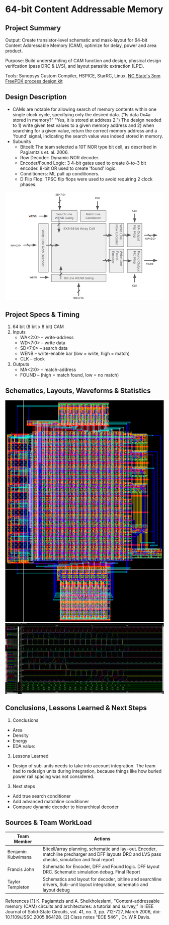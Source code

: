 # 64-bit Content Addressable Memory

## Project Summary

Output: Create transistor-level schematic and mask-layout for 64-bit Content Addressable Memory (CAM), optimize for delay, power and area product.

Purpose: Build understanding of CAM function and design, physical design verifcation (pass DRC & LVS), and layout parasitic extraction (LPE).

Tools: Synopsys Custom Compiler, HSPICE,  StarRC, Linux, [NC State's 3nm FreePDK process design kit](https://eda.ncsu.edu/FreePDK/)


## Design Description
* CAMs are notable for allowing search of memory contents within one single clock cycle, specifying only the desired data. ("Is data 0x4a stored in memory?" "Yes, it is stored at address 2.")  The design needed to 1) write given test values to a given memory address and 2) when searching for a given value, return the correct memory address and a 'found' signal, indicating the search value was indeed stored in memory.
* Subunits
    * Bitcell: The team selected a 10T NOR type bit cell, as described in Pagiamtzis et. al. 2006.
    * Row Decoder: Dynamic NOR decoder.
    * Encoder/Found Logic: 3 4-bit gates used to create 8-to-3 bit encoder. 8-bit OR used to create 'found' logic.
    * Conditioners: ML pull up conditioners.
    * D Flip Flop: TPSC flip flops were used to avoid requiring 2 clock phases.
      
 ![](https://github.com/taylortempleton/64bit_CAM/blob/main/Docs/BlockDiagram_FinalReport.png)
  

## Project Specs & Timing
1. 64 bit (8 bit x 8 bit) CAM
2. Inputs
    * WA<2:0> – write-address
    * WD<7:0> – write data
    * SD<7:0> – search data
    * WENB – write-enable bar (low = write, high = match)
    * CLK – clock
3. Outputs
    * MA<2:0> – match-address
    * FOUND – (high = match found, low = no match)

## Schematics, Layouts, Waveforms & Statistics
![](https://github.com/taylortempleton/64bit_CAM/blob/main/Docs/CAM_Master_Layout.png)
![](https://github.com/taylortempleton/64bit_CAM/blob/main/Docs/STARRC_Output.png)

## Conclusions, Lessons Learned & Next Steps
1. Conclusions
* Area
* Density
* Energy
* EDA value:
3. Lessons Learned
* Design of sub-units needs to take into account integration.  The team had to redesign units during integration, because things like how buried power rail spacing was not considered.
3. Next steps
* Add true search conditioner
* Add advanced matchline conditioner
* Compare dynamic decoder to hierarchical decoder

## Sources & Team WorkLoad

| Team Member                | Actions            |
|----------------------|--------------------------------------|
| Benjamin Kubwimana         | Bitcell/array planning, schematic and lay-out. Encoder, matchline precharger and DFF layouts DRC and LVS pass checks, simulation and final report |
| Francis John       | Schematic for Encoder, DFF and Found logic. DFF layout DRC. Schematic simulation debug. Final Report |
| Taylor Templeton            | Schematics and layout for decoder, bitline and searchline drivers, Sub-unit layout integration, schematic and layout debug |

References
[1] K. Pagiamtzis and A. Sheikholeslami, "Content-addressable memory (CAM)
circuits and architectures: a tutorial and survey," in IEEE Journal of
Solid-State Circuits, vol. 41, no. 3, pp. 712-727, March 2006, doi:
10.1109/JSSC.2005.864128.
[2] Class notes “ECE 546” , Dr. W.R Davis.
